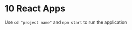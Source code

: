 # 10 React Apps
 Use <code>cd "project name"</code> and <code>npm start</code> to run the application